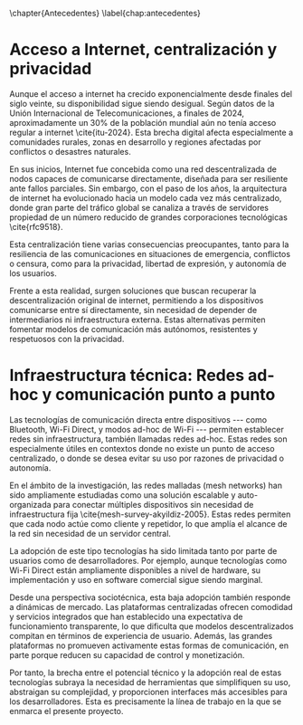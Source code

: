 \chapter{Antecedentes}
\label{chap:antecedentes}

<!--
  Se deben presentar aquí de forma breve los aspectos teóricos previos del
  problema que no tengan que ver con el aspecto técnico de la informática. Por
  ejemplo, si el trabajo tiene que ver con la didáctica, se debe hablar de este
  campo, si tiene que ver con el cuidado de mayores, se debe hablar de la
  problemática de esta área, etc.

  También se incluyen la revisión de estudios, investigaciones previas o
  cualquier información relevante que ayuda a contextualizar el tema del TFG.
  En cualquier caso, los antecedentes brindan una base teórica o empírica que
  permite entender el estado del conocimiento sobre el tema, identificar vacíos
  o limitaciones en estudios anteriores, y justificar la necesidad de realizar
  el nuevo estudio.

  Si el TFG es de naturaleza investigadora, los antecedentes ayudan a
  fundamentar el problema de investigación y orientan el enfoque del
  investigador en su trabajo.

  Si se ha realizado el TFG en el ámbito de una empresa, y con el
  consentimiento de dicha empresa, en esta sección se puede presentar su
  trayectoria, historia, productos que desarrolla, trabajos más
  representativos, etc. El objetivo es realizar un marco contextual en el que
  se engloba el trabajo.
-->

# Acceso a Internet, centralización y privacidad

Aunque el acceso a internet ha crecido exponencialmente desde finales del siglo
veinte, su disponibilidad sigue siendo desigual. Según datos de la Unión
Internacional de Telecomunicaciones, a finales de 2024, aproximadamente
un 30% de la población mundial aún no tenía acceso regular a internet
\cite{itu-2024}. Esta brecha digital afecta especialmente a comunidades
rurales, zonas en desarrollo y regiones afectadas por conflictos o desastres
naturales.

En sus inicios, Internet fue concebida como una red descentralizada de nodos
capaces de comunicarse directamente, diseñada para ser resiliente ante fallos
parciales. Sin embargo, con el paso de los años, la arquitectura de internet ha
evolucionado hacia un modelo cada vez más centralizado, donde gran parte del
tráfico global se canaliza a través de servidores propiedad de un número
reducido de grandes corporaciones tecnológicas \cite{rfc9518}.

Esta centralización tiene varias consecuencias preocupantes, tanto para la
resiliencia de las comunicaciones en situaciones de emergencia, conflictos o
censura, como para la privacidad, libertad de expresión, y autonomía de los
usuarios.

Frente a esta realidad, surgen soluciones que buscan recuperar la
descentralización original de internet, permitiendo a los dispositivos
comunicarse entre sí directamente, sin necesidad de depender de intermediarios
ni infraestructura externa. Estas alternativas permiten fomentar modelos de
comunicación más autónomos, resistentes y respetuosos con la privacidad.

# Infraestructura técnica: Redes ad-hoc y comunicación punto a punto

Las tecnologías de comunicación directa entre dispositivos --- como Bluetooth,
Wi-Fi Direct, y modos ad-hoc de Wi-Fi --- permiten establecer redes sin
infraestructura, también llamadas redes ad-hoc. Estas redes son especialmente
útiles en contextos donde no existe un punto de acceso centralizado, o donde se
desea evitar su uso por razones de privacidad o autonomía.

En el ámbito de la investigación, las redes malladas (mesh networks) han sido
ampliamente estudiadas como una solución escalable y auto-organizada para
conectar múltiples dispositivos sin necesidad de infraestructura fija
\cite{mesh-survey-akyildiz-2005}. Estas redes permiten que cada nodo actúe como
cliente y repetidor, lo que amplía el alcance de la red sin necesidad de un
servidor central.

La adopción de este tipo tecnologías ha sido limitada tanto por parte de usuarios
como de desarrolladores. Por ejemplo, aunque tecnologías como Wi-Fi Direct
están ampliamente disponibles a nivel de hardware, su implementación y uso en
software comercial sigue siendo marginal.

Desde una perspectiva sociotécnica, esta baja adopción también responde a
dinámicas de mercado. Las plataformas centralizadas ofrecen comodidad y
servicios integrados que han establecido una expectativa de funcionamiento
transparente, lo que dificulta que modelos descentralizados compitan en
términos de experiencia de usuario. Además, las grandes plataformas
no promueven activamente estas formas de comunicación, en parte porque reducen
su capacidad de control y monetización.

Por tanto, la brecha entre el potencial técnico y la adopción real de estas
tecnologías subraya la necesidad de herramientas que simplifiquen su uso,
abstraigan su complejidad, y proporcionen interfaces más accesibles para los
desarrolladores. Esta es precisamente la línea de trabajo en la que se enmarca
el presente proyecto.
